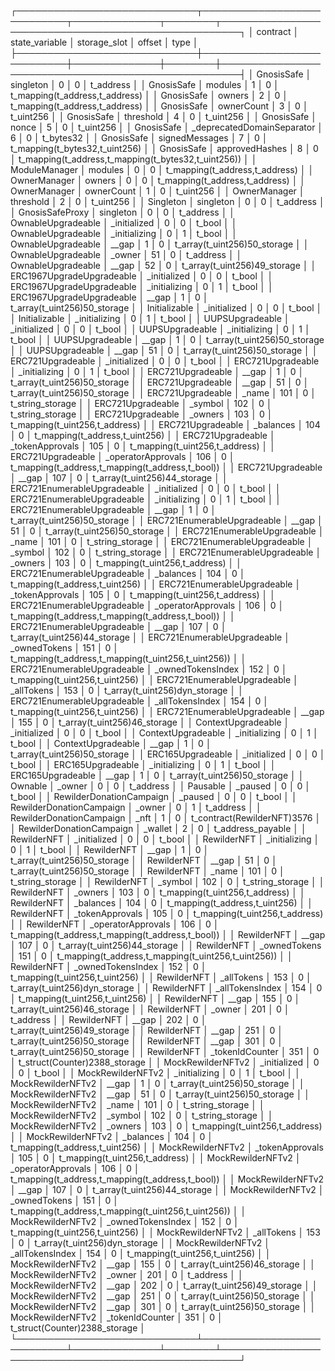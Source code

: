 ┌─────────────────────────────┬────────────────────────────┬──────────────┬────────┬─────────────────────────────────────────────────────┐
│ contract                    │ state_variable             │ storage_slot │ offset │ type                                                │
├─────────────────────────────┼────────────────────────────┼──────────────┼────────┼─────────────────────────────────────────────────────┤
│ GnosisSafe                  │ singleton                  │      0       │   0    │ t_address                                           │
│ GnosisSafe                  │ modules                    │      1       │   0    │ t_mapping(t_address,t_address)                      │
│ GnosisSafe                  │ owners                     │      2       │   0    │ t_mapping(t_address,t_address)                      │
│ GnosisSafe                  │ ownerCount                 │      3       │   0    │ t_uint256                                           │
│ GnosisSafe                  │ threshold                  │      4       │   0    │ t_uint256                                           │
│ GnosisSafe                  │ nonce                      │      5       │   0    │ t_uint256                                           │
│ GnosisSafe                  │ _deprecatedDomainSeparator │      6       │   0    │ t_bytes32                                           │
│ GnosisSafe                  │ signedMessages             │      7       │   0    │ t_mapping(t_bytes32,t_uint256)                      │
│ GnosisSafe                  │ approvedHashes             │      8       │   0    │ t_mapping(t_address,t_mapping(t_bytes32,t_uint256)) │
│ ModuleManager               │ modules                    │      0       │   0    │ t_mapping(t_address,t_address)                      │
│ OwnerManager                │ owners                     │      0       │   0    │ t_mapping(t_address,t_address)                      │
│ OwnerManager                │ ownerCount                 │      1       │   0    │ t_uint256                                           │
│ OwnerManager                │ threshold                  │      2       │   0    │ t_uint256                                           │
│ Singleton                   │ singleton                  │      0       │   0    │ t_address                                           │
│ GnosisSafeProxy             │ singleton                  │      0       │   0    │ t_address                                           │
│ OwnableUpgradeable          │ _initialized               │      0       │   0    │ t_bool                                              │
│ OwnableUpgradeable          │ _initializing              │      0       │   1    │ t_bool                                              │
│ OwnableUpgradeable          │ __gap                      │      1       │   0    │ t_array(t_uint256)50_storage                        │
│ OwnableUpgradeable          │ _owner                     │      51      │   0    │ t_address                                           │
│ OwnableUpgradeable          │ __gap                      │      52      │   0    │ t_array(t_uint256)49_storage                        │
│ ERC1967UpgradeUpgradeable   │ _initialized               │      0       │   0    │ t_bool                                              │
│ ERC1967UpgradeUpgradeable   │ _initializing              │      0       │   1    │ t_bool                                              │
│ ERC1967UpgradeUpgradeable   │ __gap                      │      1       │   0    │ t_array(t_uint256)50_storage                        │
│ Initializable               │ _initialized               │      0       │   0    │ t_bool                                              │
│ Initializable               │ _initializing              │      0       │   1    │ t_bool                                              │
│ UUPSUpgradeable             │ _initialized               │      0       │   0    │ t_bool                                              │
│ UUPSUpgradeable             │ _initializing              │      0       │   1    │ t_bool                                              │
│ UUPSUpgradeable             │ __gap                      │      1       │   0    │ t_array(t_uint256)50_storage                        │
│ UUPSUpgradeable             │ __gap                      │      51      │   0    │ t_array(t_uint256)50_storage                        │
│ ERC721Upgradeable           │ _initialized               │      0       │   0    │ t_bool                                              │
│ ERC721Upgradeable           │ _initializing              │      0       │   1    │ t_bool                                              │
│ ERC721Upgradeable           │ __gap                      │      1       │   0    │ t_array(t_uint256)50_storage                        │
│ ERC721Upgradeable           │ __gap                      │      51      │   0    │ t_array(t_uint256)50_storage                        │
│ ERC721Upgradeable           │ _name                      │     101      │   0    │ t_string_storage                                    │
│ ERC721Upgradeable           │ _symbol                    │     102      │   0    │ t_string_storage                                    │
│ ERC721Upgradeable           │ _owners                    │     103      │   0    │ t_mapping(t_uint256,t_address)                      │
│ ERC721Upgradeable           │ _balances                  │     104      │   0    │ t_mapping(t_address,t_uint256)                      │
│ ERC721Upgradeable           │ _tokenApprovals            │     105      │   0    │ t_mapping(t_uint256,t_address)                      │
│ ERC721Upgradeable           │ _operatorApprovals         │     106      │   0    │ t_mapping(t_address,t_mapping(t_address,t_bool))    │
│ ERC721Upgradeable           │ __gap                      │     107      │   0    │ t_array(t_uint256)44_storage                        │
│ ERC721EnumerableUpgradeable │ _initialized               │      0       │   0    │ t_bool                                              │
│ ERC721EnumerableUpgradeable │ _initializing              │      0       │   1    │ t_bool                                              │
│ ERC721EnumerableUpgradeable │ __gap                      │      1       │   0    │ t_array(t_uint256)50_storage                        │
│ ERC721EnumerableUpgradeable │ __gap                      │      51      │   0    │ t_array(t_uint256)50_storage                        │
│ ERC721EnumerableUpgradeable │ _name                      │     101      │   0    │ t_string_storage                                    │
│ ERC721EnumerableUpgradeable │ _symbol                    │     102      │   0    │ t_string_storage                                    │
│ ERC721EnumerableUpgradeable │ _owners                    │     103      │   0    │ t_mapping(t_uint256,t_address)                      │
│ ERC721EnumerableUpgradeable │ _balances                  │     104      │   0    │ t_mapping(t_address,t_uint256)                      │
│ ERC721EnumerableUpgradeable │ _tokenApprovals            │     105      │   0    │ t_mapping(t_uint256,t_address)                      │
│ ERC721EnumerableUpgradeable │ _operatorApprovals         │     106      │   0    │ t_mapping(t_address,t_mapping(t_address,t_bool))    │
│ ERC721EnumerableUpgradeable │ __gap                      │     107      │   0    │ t_array(t_uint256)44_storage                        │
│ ERC721EnumerableUpgradeable │ _ownedTokens               │     151      │   0    │ t_mapping(t_address,t_mapping(t_uint256,t_uint256)) │
│ ERC721EnumerableUpgradeable │ _ownedTokensIndex          │     152      │   0    │ t_mapping(t_uint256,t_uint256)                      │
│ ERC721EnumerableUpgradeable │ _allTokens                 │     153      │   0    │ t_array(t_uint256)dyn_storage                       │
│ ERC721EnumerableUpgradeable │ _allTokensIndex            │     154      │   0    │ t_mapping(t_uint256,t_uint256)                      │
│ ERC721EnumerableUpgradeable │ __gap                      │     155      │   0    │ t_array(t_uint256)46_storage                        │
│ ContextUpgradeable          │ _initialized               │      0       │   0    │ t_bool                                              │
│ ContextUpgradeable          │ _initializing              │      0       │   1    │ t_bool                                              │
│ ContextUpgradeable          │ __gap                      │      1       │   0    │ t_array(t_uint256)50_storage                        │
│ ERC165Upgradeable           │ _initialized               │      0       │   0    │ t_bool                                              │
│ ERC165Upgradeable           │ _initializing              │      0       │   1    │ t_bool                                              │
│ ERC165Upgradeable           │ __gap                      │      1       │   0    │ t_array(t_uint256)50_storage                        │
│ Ownable                     │ _owner                     │      0       │   0    │ t_address                                           │
│ Pausable                    │ _paused                    │      0       │   0    │ t_bool                                              │
│ RewilderDonationCampaign    │ _paused                    │      0       │   0    │ t_bool                                              │
│ RewilderDonationCampaign    │ _owner                     │      0       │   1    │ t_address                                           │
│ RewilderDonationCampaign    │ _nft                       │      1       │   0    │ t_contract(RewilderNFT)3576                         │
│ RewilderDonationCampaign    │ _wallet                    │      2       │   0    │ t_address_payable                                   │
│ RewilderNFT                 │ _initialized               │      0       │   0    │ t_bool                                              │
│ RewilderNFT                 │ _initializing              │      0       │   1    │ t_bool                                              │
│ RewilderNFT                 │ __gap                      │      1       │   0    │ t_array(t_uint256)50_storage                        │
│ RewilderNFT                 │ __gap                      │      51      │   0    │ t_array(t_uint256)50_storage                        │
│ RewilderNFT                 │ _name                      │     101      │   0    │ t_string_storage                                    │
│ RewilderNFT                 │ _symbol                    │     102      │   0    │ t_string_storage                                    │
│ RewilderNFT                 │ _owners                    │     103      │   0    │ t_mapping(t_uint256,t_address)                      │
│ RewilderNFT                 │ _balances                  │     104      │   0    │ t_mapping(t_address,t_uint256)                      │
│ RewilderNFT                 │ _tokenApprovals            │     105      │   0    │ t_mapping(t_uint256,t_address)                      │
│ RewilderNFT                 │ _operatorApprovals         │     106      │   0    │ t_mapping(t_address,t_mapping(t_address,t_bool))    │
│ RewilderNFT                 │ __gap                      │     107      │   0    │ t_array(t_uint256)44_storage                        │
│ RewilderNFT                 │ _ownedTokens               │     151      │   0    │ t_mapping(t_address,t_mapping(t_uint256,t_uint256)) │
│ RewilderNFT                 │ _ownedTokensIndex          │     152      │   0    │ t_mapping(t_uint256,t_uint256)                      │
│ RewilderNFT                 │ _allTokens                 │     153      │   0    │ t_array(t_uint256)dyn_storage                       │
│ RewilderNFT                 │ _allTokensIndex            │     154      │   0    │ t_mapping(t_uint256,t_uint256)                      │
│ RewilderNFT                 │ __gap                      │     155      │   0    │ t_array(t_uint256)46_storage                        │
│ RewilderNFT                 │ _owner                     │     201      │   0    │ t_address                                           │
│ RewilderNFT                 │ __gap                      │     202      │   0    │ t_array(t_uint256)49_storage                        │
│ RewilderNFT                 │ __gap                      │     251      │   0    │ t_array(t_uint256)50_storage                        │
│ RewilderNFT                 │ __gap                      │     301      │   0    │ t_array(t_uint256)50_storage                        │
│ RewilderNFT                 │ _tokenIdCounter            │     351      │   0    │ t_struct(Counter)2388_storage                       │
│ MockRewilderNFTv2           │ _initialized               │      0       │   0    │ t_bool                                              │
│ MockRewilderNFTv2           │ _initializing              │      0       │   1    │ t_bool                                              │
│ MockRewilderNFTv2           │ __gap                      │      1       │   0    │ t_array(t_uint256)50_storage                        │
│ MockRewilderNFTv2           │ __gap                      │      51      │   0    │ t_array(t_uint256)50_storage                        │
│ MockRewilderNFTv2           │ _name                      │     101      │   0    │ t_string_storage                                    │
│ MockRewilderNFTv2           │ _symbol                    │     102      │   0    │ t_string_storage                                    │
│ MockRewilderNFTv2           │ _owners                    │     103      │   0    │ t_mapping(t_uint256,t_address)                      │
│ MockRewilderNFTv2           │ _balances                  │     104      │   0    │ t_mapping(t_address,t_uint256)                      │
│ MockRewilderNFTv2           │ _tokenApprovals            │     105      │   0    │ t_mapping(t_uint256,t_address)                      │
│ MockRewilderNFTv2           │ _operatorApprovals         │     106      │   0    │ t_mapping(t_address,t_mapping(t_address,t_bool))    │
│ MockRewilderNFTv2           │ __gap                      │     107      │   0    │ t_array(t_uint256)44_storage                        │
│ MockRewilderNFTv2           │ _ownedTokens               │     151      │   0    │ t_mapping(t_address,t_mapping(t_uint256,t_uint256)) │
│ MockRewilderNFTv2           │ _ownedTokensIndex          │     152      │   0    │ t_mapping(t_uint256,t_uint256)                      │
│ MockRewilderNFTv2           │ _allTokens                 │     153      │   0    │ t_array(t_uint256)dyn_storage                       │
│ MockRewilderNFTv2           │ _allTokensIndex            │     154      │   0    │ t_mapping(t_uint256,t_uint256)                      │
│ MockRewilderNFTv2           │ __gap                      │     155      │   0    │ t_array(t_uint256)46_storage                        │
│ MockRewilderNFTv2           │ _owner                     │     201      │   0    │ t_address                                           │
│ MockRewilderNFTv2           │ __gap                      │     202      │   0    │ t_array(t_uint256)49_storage                        │
│ MockRewilderNFTv2           │ __gap                      │     251      │   0    │ t_array(t_uint256)50_storage                        │
│ MockRewilderNFTv2           │ __gap                      │     301      │   0    │ t_array(t_uint256)50_storage                        │
│ MockRewilderNFTv2           │ _tokenIdCounter            │     351      │   0    │ t_struct(Counter)2388_storage                       │
└─────────────────────────────┴────────────────────────────┴──────────────┴────────┴─────────────────────────────────────────────────────┘